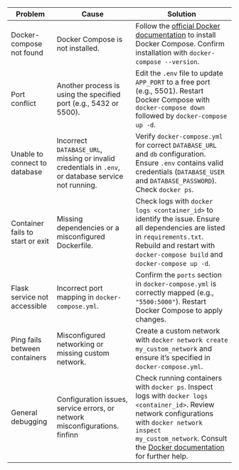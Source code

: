 | Problem  | Cause | Solution |
|-------------|----------|-------------|
| Docker-compose not found | Docker Compose is not installed. |  Follow the [official Docker documentation](https://docs.docker.com/compose/install/) to install Docker Compose. Confirm installation with `docker-compose --version`. | 
| Port conflict | Another process is using the specified port (e.g., 5432 or 5500). | Edit the `.env` file to update `APP_PORT` to a free port (e.g., 5501). Restart Docker Compose with `docker-compose down` followed by `docker-compose up -d`. |                                          
| Unable to connect to database | Incorrect `DATABASE_URL`, missing or invalid credentials in `.env`, or database service not running. | Verify `docker-compose.yml` for correct `DATABASE_URL` and `db` configuration. Ensure `.env` contains valid credentials (`DATABASE_USER` and `DATABASE_PASSWORD`). Check `docker ps`. |
| Container fails to start or exit | Missing dependencies or a misconfigured Dockerfile.                                           | Check logs with `docker logs <container_id>` to identify the issue. Ensure all dependencies are listed in `requirements.txt`. Rebuild and restart with `docker-compose build` and `docker-compose up -d`. |
| Flask service not accessible | Incorrect port mapping in `docker-compose.yml`.                                                | Confirm the `ports` section in `docker-compose.yml` is correctly mapped (e.g., `"5500:5000"`). Restart Docker Compose to apply changes.                                           |
| Ping fails between containers | Misconfigured networking or missing custom network.  | Create a custom network with `docker network create my_custom_network` and ensure it’s specified in `docker-compose.yml`.                                                          |
| General debugging  | Configuration issues, service errors, or network misconfigurations. finfinn| Check running containers with `docker ps`. Inspect logs with `docker logs <container_id>`. Review network configurations with `docker network inspect my_custom_network`. Consult the [Docker documentation](https://docs.docker.com/) for further help. |

